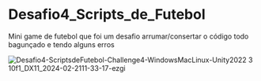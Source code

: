 # Desafio4_Scripts_de_Futebol
 Mini game de futebol que foi um desafio arrumar/consertar o código todo bagunçado e tendo alguns erros

 ![Desafio4-ScriptsdeFutebol-Challenge4-WindowsMacLinux-Unity2022 3 10f1_DX11_2024-02-2111-33-17-ezgi](https://github.com/Sam1536/Desafio4_Scripts_de_Futebol/assets/89424721/e54b81ed-091d-4744-8faa-c831f1cbf7c6)
